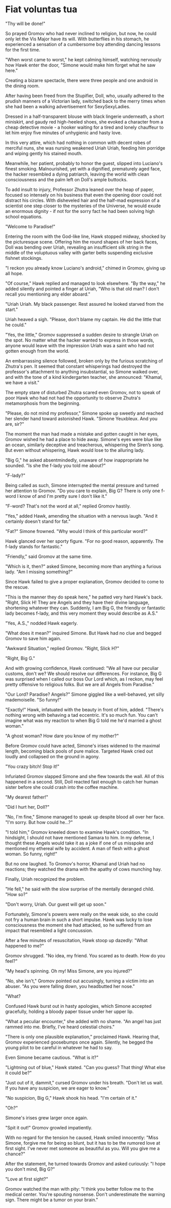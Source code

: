 # Fiat voluntas tua

"Thy will be done!"

So prayed Gromov who had never inclined to religion, but now, he could only let the Vis Major have its will. With butterflies in his stomach, he experienced a sensation of a cumbersome boy attending dancing lessons for the first time.

"When worst came to worst," he kept calming himself, watching nervously how Hawk enter the door, "Simone would make him forget what he saw here."

Creating a bizarre spectacle, there were three people and one android in the dining room.

After having been freed from the Stupifier, Doll, who, usually adhered to the prudish manners of a Victorian lady, switched back to the merry times when she had been a walking advertisement for SexySexyLadies.

Dressed in a half-transparent blouse with black lingerie underneath, a short miniskirt, and gaudy red high-heeled shoes, she evoked a character from a cheap detective movie - a hooker waiting for a tired and lonely chauffeur to let him enjoy five minutes of unhygienic and hasty love.

In this very attire, which had nothing in common with decent robes of merciful nuns, she was nursing weakened Uriah Uriah, feeding him porridge and wiping gently his stained mouth.

Meanwhile, her patient, probably to honor the guest, slipped into Luciano's finest smoking. Malnourished, yet with a dignified, prematurely aged face, the hacker resembled a dying patriarch, leaving the world with clean consciousness and the palm left on Doll's ample buttocks.

To add insult to injury, Professor Zhutra leaned over the heap of paper, focused so intensely on his business that even the opening door could not distract his circles. With disheveled hair and the half-mad expression of a scientist one step closer to the mysteries of the Universe, he would exude an enormous dignity - if not for the sorry fact he had been solving high school equations.

"Welcome to Paradise!"

Entering the room with the God-like line, Hawk stopped midway, shocked by the picturesque scene. Offering him the round shapes of her back faces, Doll was bending over Uriah, revealing an insufficient silk string in the middle of the voluptuous valley with garter belts suspending exclusive fishnet stockings.

"I reckon you already know Luciano's android," chimed in Gromov, giving up all hope.

"Of course," Hawk replied and managed to look elsewhere. "By the way," he added silently and pointed a finger at Uriah, "Who is that old man? I don't recall you mentioning any elder aboard."

"Uriah Uriah. My black passenger. Rest assured he looked starved from the start."

Uriah heaved a sigh. "Please, don't blame my captain. He did the little that he could."

"Yes, the little," Gromov suppressed a sudden desire to strangle Uriah on the spot. No matter what the hacker wanted to express in those words, anyone would leave with the impression Uriah was a saint who had not gotten enough from the world.

An embarrassing silence followed, broken only by the furious scratching of Zhutra's pen. It seemed that constant whisperings had destroyed the professor's attachment to anything insubstantial, so Simone walked over, and with the tone of a kind kindergarten teacher, she announced: "Khamal, we have a visit."

The empty stare of disturbed Zhutra scared even Gromov, not to speak of poor Hawk who had not had the opportunity to observe Zhutra's metamorphosis from the beginning.

"Please, do not mind my professor," Simone spoke up sweetly and reached her slender hand toward astonished Hawk. "Simone Yeuxbleux. And you are, sir?"

The moment the man had made a mistake and gotten caught in her eyes, Gromov wished he had a place to hide away. Simone's eyes were blue like an ocean, similarly deceptive and treacherous, whispering the Siren’s song. But even without whispering, Hawk would lose to the alluring lady.

"Big G," he asked absentmindedly, unaware of how inappropriate he sounded. "Is she the f-lady you told me about?"

"F-lady?"

Being called as such, Simone interrupted the mental pressure and turned her attention to Gromov. "Do you care to explain, Big G? There is only one f-word I know of and I'm pretty sure I don't like it."

"F-word? That's not the word at all," replied Gromov hastily.

"Yes," added Hawk, amending the situation with a nervous laugh. "And it certainly doesn't stand for fat."

"Fat?" Simone frowned. "Why would I think of this particular word?"

Hawk glanced over her sporty figure. "For no good reason, apparently. The f-lady stands for fantastic."

"Friendly," said Gromov at the same time.

"Which is it, then?" asked Simone, becoming more than anything a furious lady. "Am I missing something?"

Since Hawk failed to give a proper explanation, Gromov decided to come to the rescue.

"This is the manner they do speak here," he patted very hard Hawk's back. "Right, Slick H! They are Angels and they have their divine language, shortening whatever they can. Suddenly, I am Big G, the friendly or fantastic lady becomes f-lady, and this very moment they would describe as A.S."

"Yes, A.S.," nodded Hawk eagerly.

"What does it mean?" inquired Simone. But Hawk had no clue and begged Gromov to save him again.

"Awkward Situation," replied Gromov. "Right, Slick H?"

"Right, Big G."

And with growing confidence, Hawk continued: "We all have our peculiar customs, don't we? We should resolve our differences. For instance, Big G was surprised when I called our boss Our Lord which, as I reckon, may feel pretty offensive to religious folks. But we are all Angels from Paradise."

"Our Lord? Paradise? Angels?" Simone giggled like a well-behaved, yet silly mademoiselle. "So funny!"

"Exactly!" Hawk, infatuated with the beauty in front of him, added. "There's nothing wrong with behaving a tad eccentric. It's so much fun. You can't imagine what was my reaction to when Big G told me he'd married a ghost woman."

"A ghost woman? How dare you know of my mother?"

Before Gromov could have acted, Simone's irises widened to the maximal length, becoming black pools of pure malice. Targeted Hawk cried out loudly and collapsed on the ground in agony.

"You crazy bitch! Stop it!"

Infuriated Gromov slapped Simone and she flew towards the wall. All of this happened in a second. Still, Doll reacted fast enough to catch her human sister before she could crash into the coffee machine.

"My dearest father!"

"Did I hurt her, Doll?"

"No, I'm fine," Simone managed to speak up despite blood all over her face. "I'm sorry. But how could he...?"

"I told him," Gromov kneeled down to examine Hawk's condition. "In hindsight, I should not have mentioned Samara to him. In my defense, I thought these Angels would take it as a joke if one of us misspoke and mentioned my ethereal wife by accident. A man of flesh with a ghost woman. So funny, right!"

But no one laughed. To Gromov's horror, Khamal and Uriah had no reactions; they watched the drama with the apathy of cows munching hay.

Finally, Uriah recognized the problem.

"He fell," he said with the slow surprise of the mentally deranged child. "How so?"

"Don't worry, Uriah. Our guest will get up soon."

Fortunately, Simone's powers were really on the weak side, so she could not fry a human brain in such a short impulse. Hawk was lucky to lose consciousness the moment she had attacked, so he suffered from an impact that resembled a light concussion.

After a few minutes of resuscitation, Hawk stoop up dazedly: "What happened to me?"

Gromov shrugged. "No idea, my friend. You scared as to death. How do you feel?"

"My head's spinning. Oh my! Miss Simone, are you injured?"

"No, she isn't," Gromov pointed out accusingly, turning a victim into an abuser. "As you were falling down, you headbutted her nose."

"What?

Confused Hawk burst out in hasty apologies, which Simone accepted gracefully, holding a bloody paper tissue
under her upper lip.

"What a peculiar encounter," she added with no shame. "An angel has just rammed into me. Briefly, I've heard celestial choirs."

"There is only one plausible explanation," proclaimed Hawk. Hearing that, Gromov experienced goosebumps once again. Silently, he begged the young pilot to be careful in whatever he had to say.

Even Simone became cautious. "What is it?"

"Lightning out of blue," Hawk stated. "Can you guess? That thing! What else it could be?"

"Just out of it, dammit," cursed Gromov under his breath. "Don't let us wait. If you have any suspicion, we are eager to know."

"No suspicion, Big G," Hawk shook his head. "I'm certain of it."

"Oh?"

Simone's irises grew larger once again.

"Spit it out!" Gromov growled impatiently.

With no regard for the tension he caused, Hawk smiled innocently: "Miss Simone, forgive me for being so blunt, but it has to be the rumored love at first sight. I've never met someone as beautiful as you. Will you give me a chance?"

After the statement, he turned towards Gromov and asked curiously: "I hope you don't mind, Big G?"

"Love at first sight?"

Gromov watched the man with pity: "I think you better follow me to the medical center. You're spouting nonsense. Don't underestimate the warning sign. There might be a tumor on your brain."
